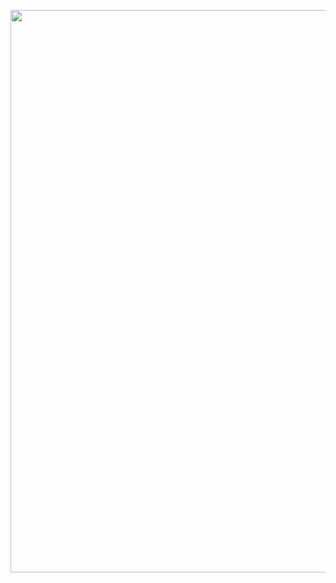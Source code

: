 <p align="center"><a href="https://laralum.com"><img height="900" src="https://zaccodes.github.io/img/images/newsletter.png"></a></p>
